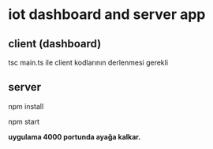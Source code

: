 iot dashboard and server app
==========================

## client (dashboard)

tsc main.ts ile client kodlarının derlenmesi gerekli

## server

npm install

npm start

**uygulama 4000 portunda ayağa kalkar.**